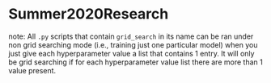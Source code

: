 # Summer2020Research

note:
All `.py` scripts that contain `grid_search` in its name can be ran under non grid searching mode (i.e., training just one particular model) when you just give each hyperparameter value a list that contains 1 entry. It will only be grid searching if for each hyperparameter value list there are more than 1 value present. 

